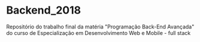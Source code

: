 # Backend_2018
Repositório do trabalho final da matéria "Programação Back-End Avançada" do curso de Especialização em Desenvolvimento Web e Mobile - full stack
